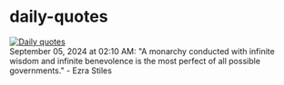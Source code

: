# daily-quotes
[![Daily quotes](https://github.com/ceepu8/daily-quotes/actions/workflows/daily-quote.yml/badge.svg)](https://github.com/ceepu8/daily-quotes/actions/workflows/daily-quote.yml)<br/>
September 05, 2024 at 02:10 AM: "A monarchy conducted with infinite wisdom and infinite benevolence is the most perfect of all possible governments." - Ezra Stiles
